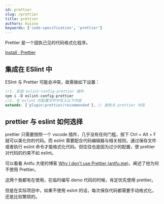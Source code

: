 ```yaml
---
id: prettier
slug: /prettier
title: prettier
authors: kuizuo
keywords: ['code-specification', 'prettier']
---
```


Prettier 是一个固执己见的代码格式化程序。

[Install · Prettier](https://prettier.io/docs/en/install.html)

## 集成在 ESlint 中

ESlint 与 Prettier 可能会冲突，故需做如下设置：

```js
//1. 安装 eslint-config-prettier 插件
npm i -D eslint-config-prettier
//2. 在 eslint 的配置文件中写入以下内容
extends: ['plugin:prettier/recommended'], // 避免与 prettier 冲突
```

## prettier 与 eslint 如何选择

prettier 只需要按照一个 vscode 插件，几乎没有任何门槛，按下 Ctrl + Alt + F 就可以美化你的代码。而 eslint 需要配合代码编辑器与相关规则，通过保存文件或者执行 eslint 命令才能格式化代码。但往往也是因为过少的配置，使 prettier 对代码的约束不如 eslint。

可以看看 Antfu 大佬的博客 [Why I don't use Prettier (antfu.me)](https://antfu.me/posts/why-not-prettier)，阐述了他为何不使用 Prettier。

这两个我都有在使用，在临时编写 demo 代码的时候，肯定优先使用 prettier。

但是在实际项目中，如果不使用 eslint 的话，每次保存代码都需要手动格式化，还是比较繁琐的。
